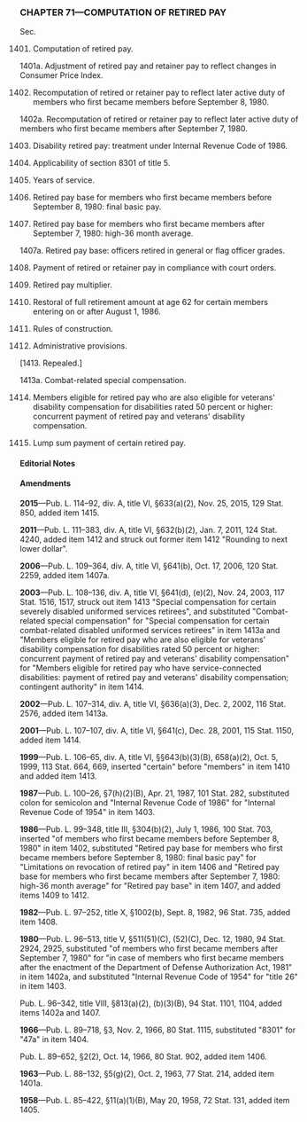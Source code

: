 ### **CHAPTER 71—COMPUTATION OF RETIRED PAY** ###

Sec.

1401. Computation of retired pay.

1401a. Adjustment of retired pay and retainer pay to reflect changes in Consumer Price Index.

1402. Recomputation of retired or retainer pay to reflect later active duty of members who first became members before September 8, 1980.

1402a. Recomputation of retired or retainer pay to reflect later active duty of members who first became members after September 7, 1980.

1403. Disability retired pay: treatment under Internal Revenue Code of 1986.

1404. Applicability of section 8301 of title 5.

1405. Years of service.

1406. Retired pay base for members who first became members before September 8, 1980: final basic pay.

1407. Retired pay base for members who first became members after September 7, 1980: high-36 month average.

1407a. Retired pay base: officers retired in general or flag officer grades.

1408. Payment of retired or retainer pay in compliance with court orders.

1409. Retired pay multiplier.

1410. Restoral of full retirement amount at age 62 for certain members entering on or after August 1, 1986.

1411. Rules of construction.

1412. Administrative provisions.

[1413. Repealed.]

1413a. Combat-related special compensation.

1414. Members eligible for retired pay who are also eligible for veterans' disability compensation for disabilities rated 50 percent or higher: concurrent payment of retired pay and veterans' disability compensation.

1415. Lump sum payment of certain retired pay.

#### **Editorial Notes** ####

#### Amendments ####

**2015**—Pub. L. 114–92, div. A, title VI, §633(a)(2), Nov. 25, 2015, 129 Stat. 850, added item 1415.

**2011**—Pub. L. 111–383, div. A, title VI, §632(b)(2), Jan. 7, 2011, 124 Stat. 4240, added item 1412 and struck out former item 1412 "Rounding to next lower dollar".

**2006**—Pub. L. 109–364, div. A, title VI, §641(b), Oct. 17, 2006, 120 Stat. 2259, added item 1407a.

**2003**—Pub. L. 108–136, div. A, title VI, §641(d), (e)(2), Nov. 24, 2003, 117 Stat. 1516, 1517, struck out item 1413 "Special compensation for certain severely disabled uniformed services retirees", and substituted "Combat-related special compensation" for "Special compensation for certain combat-related disabled uniformed services retirees" in item 1413a and "Members eligible for retired pay who are also eligible for veterans' disability compensation for disabilities rated 50 percent or higher: concurrent payment of retired pay and veterans' disability compensation" for "Members eligible for retired pay who have service-connected disabilities: payment of retired pay and veterans' disability compensation; contingent authority" in item 1414.

**2002**—Pub. L. 107–314, div. A, title VI, §636(a)(3), Dec. 2, 2002, 116 Stat. 2576, added item 1413a.

**2001**—Pub. L. 107–107, div. A, title VI, §641(c), Dec. 28, 2001, 115 Stat. 1150, added item 1414.

**1999**—Pub. L. 106–65, div. A, title VI, §§643(b)(3)(B), 658(a)(2), Oct. 5, 1999, 113 Stat. 664, 669, inserted "certain" before "members" in item 1410 and added item 1413.

**1987**—Pub. L. 100–26, §7(h)(2)(B), Apr. 21, 1987, 101 Stat. 282, substituted colon for semicolon and "Internal Revenue Code of 1986" for "Internal Revenue Code of 1954" in item 1403.

**1986**—Pub. L. 99–348, title III, §304(b)(2), July 1, 1986, 100 Stat. 703, inserted "of members who first became members before September 8, 1980" in item 1402, substituted "Retired pay base for members who first became members before September 8, 1980: final basic pay" for "Limitations on revocation of retired pay" in item 1406 and "Retired pay base for members who first became members after September 7, 1980: high-36 month average" for "Retired pay base" in item 1407, and added items 1409 to 1412.

**1982**—Pub. L. 97–252, title X, §1002(b), Sept. 8, 1982, 96 Stat. 735, added item 1408.

**1980**—Pub. L. 96–513, title V, §511(51)(C), (52)(C), Dec. 12, 1980, 94 Stat. 2924, 2925, substituted "of members who first became members after September 7, 1980" for "in case of members who first became members after the enactment of the Department of Defense Authorization Act, 1981" in item 1402a, and substituted "Internal Revenue Code of 1954" for "title 26" in item 1403.

Pub. L. 96–342, title VIII, §813(a)(2), (b)(3)(B), 94 Stat. 1101, 1104, added items 1402a and 1407.

**1966**—Pub. L. 89–718, §3, Nov. 2, 1966, 80 Stat. 1115, substituted "8301" for "47a" in item 1404.

Pub. L. 89–652, §2(2), Oct. 14, 1966, 80 Stat. 902, added item 1406.

**1963**—Pub. L. 88–132, §5(g)(2), Oct. 2, 1963, 77 Stat. 214, added item 1401a.

**1958**—Pub. L. 85–422, §11(a)(1)(B), May 20, 1958, 72 Stat. 131, added item 1405.